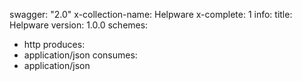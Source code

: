 swagger: "2.0"
x-collection-name: Helpware
x-complete: 1
info:
  title: Helpware
  version: 1.0.0
schemes:
- http
produces:
- application/json
consumes:
- application/json